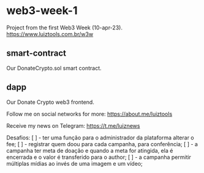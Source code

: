# web3-week-1
Project from the first Web3 Week (10-apr-23).
https://www.luiztools.com.br/w3w

## smart-contract
Our DonateCrypto.sol smart contract.

## dapp
Our Donate Crypto web3 frontend.

Follow me on social networks for more: https://about.me/luiztools

Receive my news on Telegram: https://t.me/luiznews

Desafios:
[ ] - ter uma função para o administrador da plataforma alterar o fee;
[ ] - registrar quem doou para cada campanha, para conferência;
[ ] - a campanha ter meta de doação e quando a meta for atingida, ela é encerrada e o valor é transferido para o author;
[ ] - a campanha permitir múltiplas mídias ao invés de uma imagem e um vídeo;

